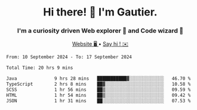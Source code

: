 <h1 align="center">Hi there! 👋 I'm Gautier.</h1>
<h3 align="center">I'm a curiosity driven Web explorer 🚀 and Code wizard 🧙</h3>

<p align="center">
  <a href="https://xisabla.github.io/">Website 🖥️ </a> •
  <a href="mailto:xisabla.dev@gmail.com">Say hi ! ✉️</a>
</p>

<!--START_SECTION:waka-->

```txt
From: 10 September 2024 - To: 17 September 2024

Total Time: 20 hrs 9 mins

Java              9 hrs 28 mins   ███████████▓░░░░░░░░░░░░░   46.70 %
TypeScript        2 hrs 8 mins    ██▓░░░░░░░░░░░░░░░░░░░░░░   10.58 %
SCSS              1 hr 56 mins    ██▒░░░░░░░░░░░░░░░░░░░░░░   09.59 %
HTML              1 hr 54 mins    ██▒░░░░░░░░░░░░░░░░░░░░░░   09.42 %
JSON              1 hr 31 mins    ██░░░░░░░░░░░░░░░░░░░░░░░   07.53 %
```

<!--END_SECTION:waka-->
